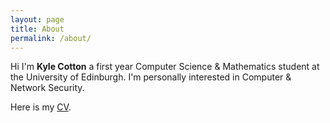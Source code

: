 ```yaml
---
layout: page
title: About
permalink: /about/
---
```


Hi I'm **Kyle Cotton** a first year Computer Science & Mathematics student at the University of Edinburgh. I'm personally interested in Computer & Network Security.

Here is my [CV](/assets/cv.pdf).
